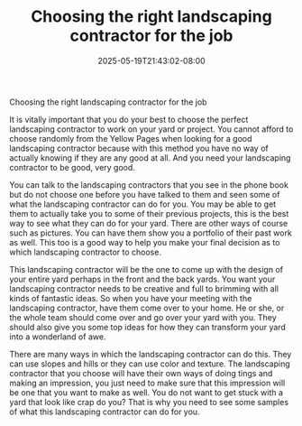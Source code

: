 ﻿---
title: "Choosing the right landscaping contractor for the job"
date: 2025-05-19T21:43:02-08:00
description: "Landscaping Tips for Web Success"
featured_image: "/images/Landscaping.jpg"
tags: ["Landscaping"]
---

Choosing the right landscaping contractor for the job 

It is vitally important that you do your best to choose the perfect landscaping contractor to work on your yard or project. You cannot afford to choose randomly from the Yellow Pages when looking for a good landscaping contractor because with this method you have no way of actually knowing if they are any good at all. And you need your landscaping contractor to be good, very good. 

You can talk to the landscaping contractors that you see in the phone book but do not choose one before you have talked to them and seen some of what the landscaping contractor can do for you. You may be able to get them to actually take you to some of their previous projects, this is the best way to see what they can do for your yard. There are other ways of course such as pictures. You can have them show you a portfolio of their past work as well. This too is a good way to help you make your final decision as to which landscaping contractor to choose. 

This landscaping contractor will be the one to come up with the design of your entire yard perhaps in the front and the back yards. You want your landscaping contractor needs to be creative and full to brimming with all kinds of fantastic ideas. So when you have your meeting with the landscaping contractor, have them come over to your home. He or she, or the whole team should come over and go over your yard with you. They should also give you some top ideas for how they can transform your yard into a wonderland of awe. 

There are many ways in which the landscaping contractor can do this. They can use slopes and hills or they can use color and texture. The landscaping contractor that you choose will have their own ways of doing tings and making an impression, you just need to make sure that this impression will be one that you want to make as well. You do not want to get stuck with a yard that look like crap do you? That is why you need to see some samples of what this landscaping contractor can do for you. 



